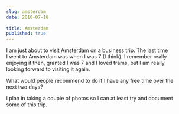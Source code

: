 ```yaml
---
slug: amsterdam
date: 2010-07-18
 
title: Amsterdam
published: true
---
```

I am just about to visit Amsterdam on a business trip. The last time <br />I went to Amsterdam was when I was 7 (I think). I remember really <br />enjoying it then, granted I was 7 and I loved trams, but I am really <br />looking forward to visiting it again. <p /> What would people recommend to do if I have any free time over the <br />next two days? <p /> I plan in taking a couple of photos so I can at least try and document <br />some of this trip.

